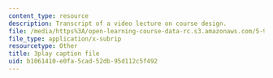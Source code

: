 ```yaml
---
content_type: resource
description: Transcript of a video lecture on course design.
file: /media/https%3A/open-learning-course-data-rc.s3.amazonaws.com/5-95j-teaching-college-level-science-and-engineering-spring-2009/b1061410e0fa5cad52db95d112c5f492_V-eWuHXZGnw.srt
file_type: application/x-subrip
resourcetype: Other
title: 3play caption file
uid: b1061410-e0fa-5cad-52db-95d112c5f492
---
```

